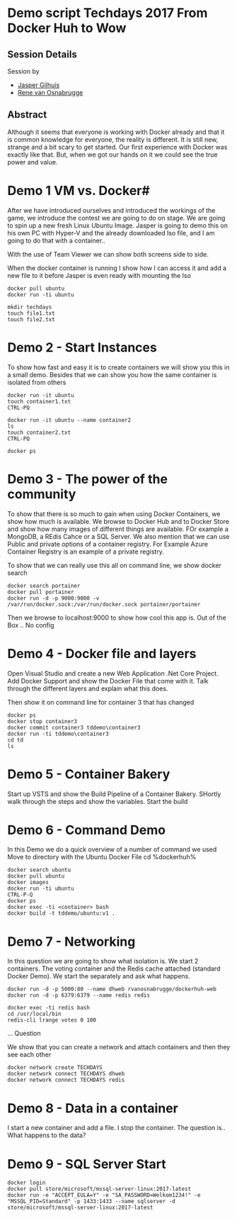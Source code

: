 # Demo script Techdays 2017 From Docker Huh to Wow #

## Session Details ##

Session by
*  [Jasper Gilhuis](https://twitter.com/jaspergilhuis) 
* [Rene van Osnabrugge](https://twitter.com/renevo)

## Abstract ##
Although it seems that everyone is working with Docker already and that it is common knowledge for everyone, the reality is different. It is still new, strange and a bit scary to get started. Our first experience with Docker was exactly like that. But, when we got our hands on it we could see the true power and value.

# Demo 1 VM vs. Docker#
After we have introduced ourselves and introduced the workings of the game, we introduce the contest we are going to do on stage. We are going to spin up a new fresh Linux Ubuntu Image. Jasper is going to demo this on his own PC with Hyper-V and the already downloaded Iso file, and I am going to do that with a container..

With the use of Team Viewer we can show both screens side to side. 

When the docker container is running I show how I can access it and add a new file to it before Jasper is even ready with mounting the Iso

```
docker pull ubuntu
docker run -ti ubuntu

mkdir techdays
touch file1.txt
touch file2.txt
```
# Demo 2 - Start Instances #
To show how fast and easy it is to create containers we will show you this in a small demo. Besides that we can show you how the same container is isolated from others 

```
docker run -it ubuntu
touch container1.txt
CTRL-PQ

docker run -it ubuntu --name container2
ls
touch container2.txt
CTRL-PQ

docker ps
```

# Demo 3 - The power of the community #
To show that there is so much to gain when using Docker Containers, we show how much is available. We browse to Docker Hub and to Docker Store and show how many images of different things are available. FOr example a MongoDB, a REdis Cahce or a SQL Server. We also mention that we can use Public and private options of a container registry. For Example Azure Container Registry is an example of a private registry.

To show that we can really use this all on command line, we show docker search
```
docker search portainer
docker pull portainer
docker run -d -p 9000:9000 -v /var/run/docker.sock:/var/run/docker.sock portainer/portainer
```
Then we browse to localhost:9000 to show how cool this app is. Out of the Box .. No config

# Demo 4 - Docker file and layers #
Open Visual Studio and create a new Web Application .Net Core Project. Add Docker Support and show the Docker File that come with it. Talk through the different layers and explain what this does.

Then show it on command line for container 3 that has changed
```
docker ps
docker stop container3
docker commit container3 tddemo\container3
docker run -ti tddemo\container3
cd td
ls
```

# Demo 5 - Container Bakery #
Start up VSTS and show the Build Pipeline of a Container Bakery. SHortly walk through the steps and show the variables. Start the build

# Demo 6 - Command Demo #
In this Demo we do a quick overview of a number of command we used
Move to directory with the Ubuntu Docker File 
cd %dockerhuh%
```
docker search ubuntu
docker pull ubuntu
docker images
docker run -ti ubuntu
CTRL-P-Q
docker ps
docker exec -ti <container> bash
docker build -t tddemo/ubuntu:v1 .
```
# Demo 7 - Networking #
In this question we are going to show what isolation is. We start 2 containers. The voting container and the Redis cache attached (standard Docker Demo). We start the separately and ask what happens.

```
docker run -d -p 5000:80 --name dhweb rvanosnabrugge/dockerhuh-web 
docker run -d -p 6379:6379 --name redis redis 

docker exec -ti redis bash
cd /usr/local/bin
redis-cli lrange votes 0 100

```

... Question

We show that you can create a network and attach containers and then they see each other

```
docker network create TECHDAYS
docker network connect TECHDAYS dhweb
docker network connect TECHDAYS redis
```

# Demo 8 - Data in a container #
I start a new container and add a file. I stop the container. The question is.. What happens to the data?

# Demo 9 - SQL Server Start #
```
docker login
docker pull store/microsoft/mssql-server-linux:2017-latest
docker run -e "ACCEPT_EULA=Y" -e "SA_PASSWORD=Welkom1234!" -e "MSSQL_PID=Standard" -p 1433:1433 --name sqlserver -d store/microsoft/mssql-server-linux:2017-latest
```